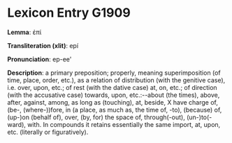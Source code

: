 # Lexicon Entry G1909

**Lemma**: ἐπί

**Transliteration (xlit)**: epí

**Pronunciation**: ep-ee'

**Description**:
a primary preposition; properly, meaning superimposition (of time, place, order, etc.), as a relation of distribution (with the genitive case), i.e. over, upon, etc.; of rest (with the dative case) at, on, etc.; of direction (with the accusative case) towards, upon, etc.:--about (the times), above, after, against, among, as long as (touching), at, beside, X have charge of, (be-, (where-))fore, in (a place, as much as, the time of, -to), (because) of, (up-)on (behalf of), over, (by, for) the space of, through(-out), (un-)to(-ward), with. In compounds it retains essentially the same import, at, upon, etc. (literally or figuratively).

